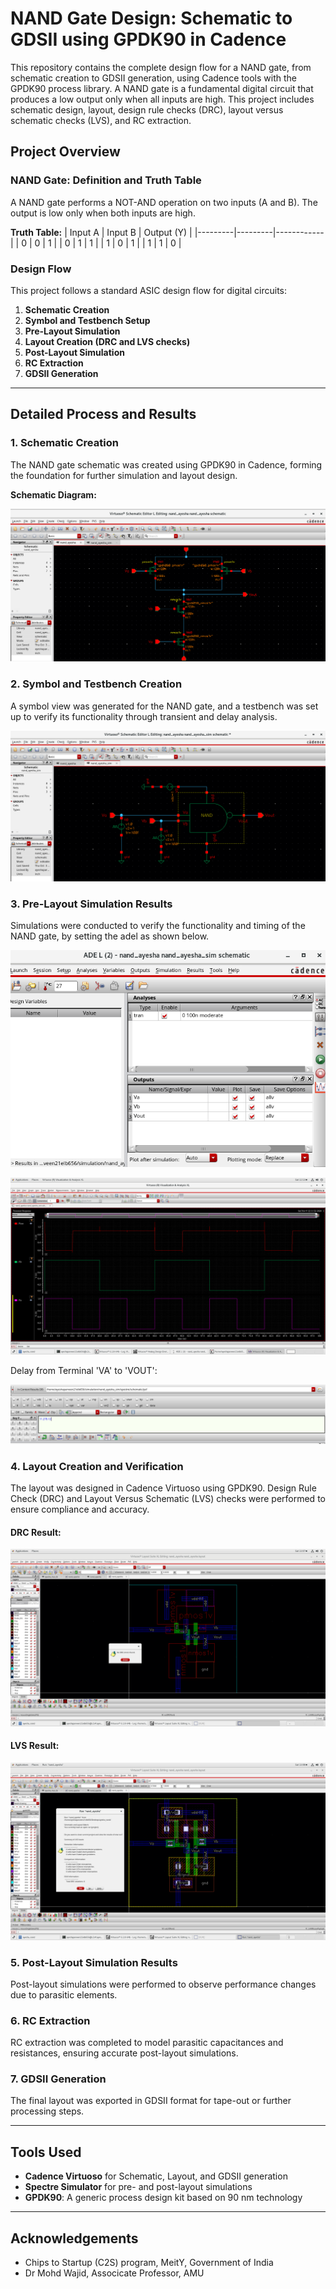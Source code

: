 # NAND Gate Design: Schematic to GDSII using GPDK90 in Cadence

This repository contains the complete design flow for a NAND gate, from schematic creation to GDSII generation, using Cadence tools with the GPDK90 process library. A NAND gate is a fundamental digital circuit that produces a low output only when all inputs are high. This project includes schematic design, layout, design rule checks (DRC), layout versus schematic checks (LVS), and RC extraction.

## Project Overview

### NAND Gate: Definition and Truth Table
A NAND gate performs a NOT-AND operation on two inputs (A and B). The output is low only when both inputs are high.

**Truth Table:**
| Input A | Input B | Output (Y) |
|---------|---------|------------|
|    0    |    0    |     1      |
|    0    |    1    |     1      |
|    1    |    0    |     1      |
|    1    |    1    |     0      |

### Design Flow
This project follows a standard ASIC design flow for digital circuits:
1. **Schematic Creation**
2. **Symbol and Testbench Setup**
3. **Pre-Layout Simulation**
4. **Layout Creation (DRC and LVS checks)**
5. **Post-Layout Simulation**
6. **RC Extraction**
7. **GDSII Generation**

---

## Detailed Process and Results

### 1. Schematic Creation
The NAND gate schematic was created using GPDK90 in Cadence, forming the foundation for further simulation and layout design.


**Schematic Diagram:**
<p align="center">
  <img src="nand_images/schematic.png" alt="sc" />
</p>

### 2. Symbol and Testbench Creation
A symbol view was generated for the NAND gate, and a testbench was set up to verify its functionality through transient and delay analysis.
<p align="center">
  <img src="nand_images/testbench.png" alt="sctes" />
</p>

### 3. Pre-Layout Simulation Results
Simulations were conducted to verify the functionality and timing of the NAND gate, by setting the adel as shown below.
<p align="center">
  <img src="nand_images/setup.png" alt="scaes" />
</p>

<p align="center">
  <img src="nand_images/NAND Transient.png" alt="scssjs" />
</p>

Delay from Terminal 'VA' to 'VOUT':
<p align="center">
  <img src="nand_images/ayeshadelaypre1.PNG" />
</p>

### 4. Layout Creation and Verification
The layout was designed in Cadence Virtuoso using GPDK90. Design Rule Check (DRC) and Layout Versus Schematic (LVS) checks were performed to ensure compliance and accuracy.
#### DRC Result:
<p align="center">
  <img src="nand_images/drc nand no error.png"  />
</p>

#### LVS Result:
<p align="center">
  <img src="nand_images/lvs no error nand.png" />
</p>

### 5. Post-Layout Simulation Results
Post-layout simulations were performed to observe performance changes due to parasitic elements.

### 6. RC Extraction
RC extraction was completed to model parasitic capacitances and resistances, ensuring accurate post-layout simulations.

### 7. GDSII Generation
The final layout was exported in GDSII format for tape-out or further processing steps.

---

## Tools Used
- **Cadence Virtuoso** for Schematic, Layout, and GDSII generation
- **Spectre Simulator** for pre- and post-layout simulations
- **GPDK90**: A generic process design kit based on 90 nm technology

---

## Acknowledgements
- Chips to Startup (C2S) program, MeitY, Government of India
- Dr Mohd Wajid, Associcate Professor, AMU

